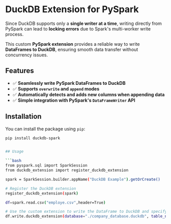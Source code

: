# DuckDB Extension for PySpark

Since DuckDB supports only a **single writer at a time**, writing directly from PySpark can lead to **locking errors** due to Spark's multi-worker write process.  

This custom **PySpark extension** provides a reliable way to write **DataFrames to DuckDB**, ensuring smooth data transfer without concurrency issues.

## Features

- ✅ **Seamlessly write PySpark DataFrames to DuckDB**  
- ✅ **Supports `overwrite` and `append` modes**  
- ✅ **Automatically detects and adds new columns when appending data**  
- ✅ **Simple integration with PySpark's `DataFrameWriter` API**  

## Installation

You can install the package using `pip`:

```bash
pip install duckdb-spark


## Usage

```bash
from pyspark.sql import SparkSession
from duckdb_extension import register_duckdb_extension

spark = SparkSession.builder.appName("DuckDB Example").getOrCreate()

# Register the DuckDB extension
register_duckdb_extension(spark)

df=spark.read.csv("employe.csv",header=True)

# Use the custom extension to write the DataFrame to DuckDB and specify the table name
df.write.duckdb_extension(database="./company_database.duckdb", table_name="employe_tbl", mode="append")
